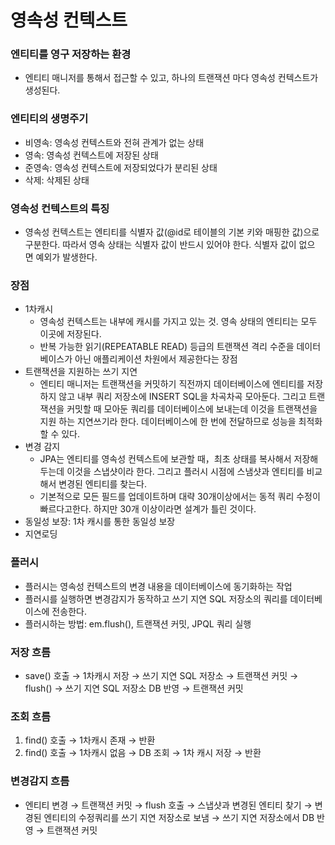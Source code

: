 # 영속성 컨텍스트

### 엔티티를 영구 저장하는 환경
- 엔티티 매니저를 통해서 접근할 수 있고, 하나의 트랜잭션 마다 영속성 컨텍스트가 생성된다.

### 엔티티의 생명주기
- 비영속: 영속성 컨텍스트와 전혀 관계가 없는 상태
- 영속: 영속성 컨텍스트에 저장된 상태
- 준영속: 영속성 컨텍스트에 저장되었다가 분리된 상태
- 삭제: 삭제된 상태

### 영속성 컨텍스트의 특징
- 영속성 컨텍스트는 엔티티를 식별자 값(@id로 테이블의 기본 키와 매핑한 값)으로 구분한다. 따라서 영속 상태는 식별자 값이 반드시 있어야 한다. 식별자 값이 없으 면 예외가 발생한다.

### 장점
- 1차캐시
    - 영속성 컨텍스트는 내부에 캐시를 가지고 있는 것. 영속 상태의 엔티티는 모두 이곳에 저장된다.
    - 반복 가능한 읽기(REPEATABLE READ) 등급의 트랜잭션 격리 수준을 데이터베이스가 아닌 애플리케이션 차원에서 제공한다는 장점
- 트랜잭션을 지원하는 쓰기 지연
    - 엔티티 매니저는 트랜잭션을 커밋하기 직전까지 데이터베이스에 엔티티를 저장 하지 않고 내부 쿼리 저장소에 INSERT SQL을 차곡차곡 모아둔다. 그리고 트랜잭션을 커밋할 때 모아둔 쿼리를 데이터베이스에 보내는데 이것을 트랜잭션을 지원 하는 지연쓰기라 한다. 데이터베이스에 한 번에 전달하므로 성능을 최적화 할 수 있다.
- 변경 감지
    - JPA는 엔티티를 영속성 컨텍스트에 보관할 때，최초 상태를 복사해서 저장해두는데 이것을 스냅샷이라 한다. 그리고 플러시 시점에 스냄샷과 엔티티를 비교해서 변경된 엔티티를 찾는다.
    - 기본적으로 모든 필드를 업데이트하며 대략 30개이상에서는 동적 쿼리 수정이 빠르다고한다. 하지만 30개 이상이라면 설계가 틀린 것이다.
- 동일성 보장: 1차 캐시를 통한 동일성 보장
- 지연로딩

### 플러시
- 플러시는 영속성 컨텍스트의 변경 내용을 데이터베이스에 동기화하는 작업
- 플러시를 실행하면 변경감지가 동작하고 쓰기 지연 SQL 저장소의 쿼리를 데이터베이스에 전송한다.
- 플러시하는 방법: em.flush(), 트랜잭션 커밋, JPQL 쿼리 실행
    
### 저장 흐름
- save() 호출 → 1차캐시 저장 → 쓰기 지연 SQL 저장소 → 트랜잭션 커밋 → flush() →   쓰기 지연 SQL 저장소 DB 반영 → 트랜잭션 커밋
    
### 조회 흐름
1. find() 호출 → 1차캐시 존재 → 반환
2. find() 호출 → 1차캐시 없음 → DB 조회 → 1차 캐시 저장 → 반환
    
### 변경감지 흐름
- 엔티티 변경 → 트랜잭션 커밋 → flush 호출 → 스냅샷과 변경된 엔티티 찾기 → 변경된 엔티티의 수정쿼리를 쓰기 지연 저장소로 보냄 → 쓰기 지연 저장소에서 DB 반영 → 트랜잭션 커밋
